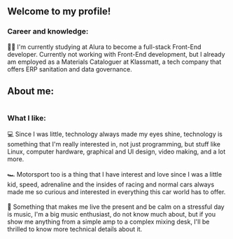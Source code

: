 ## Welcome to my profile!
### Career and knowledge:
👨‍🎓 I'm currently studying at Alura to become a full-stack Front-End developer. Currently not working with Front-End development, but I already am employed as a Materials Cataloguer at Klassmatt, a tech company that offers ERP sanitation and data governance.

## About me:

#
### What I like:
💻 Since I was little, technology always made my eyes shine, technology is something that I'm really interested in, not just programming, but stuff like Linux, computer hardware, graphical and UI design, video making, and a lot more.
<br>
<br>
🏎️ Motorsport too is a thing that I have interest and love since I was a little kid, speed, adrenaline and the insides of racing and normal cars always made me so curious and interested in everything this car world has to offer.
<br>
<br>
🎵 Something that makes me live the present and be calm on a stressful day is music, I'm a big music enthusiast, do not know much about, but if you show me anything from a simple amp to a complex mixing desk, I'll be thrilled to know more technical details about it.

<!--

- 🔭 I’m currently working on ...
- 🌱 I’m currently learning ...
- 👯 I’m looking to collaborate on ...
- 🤔 I’m looking for help with ...
- 💬 Ask me about ...
- 📫 How to reach me: ...
- 😄 Pronouns: ...
- ⚡ Fun fact: ...
-->
